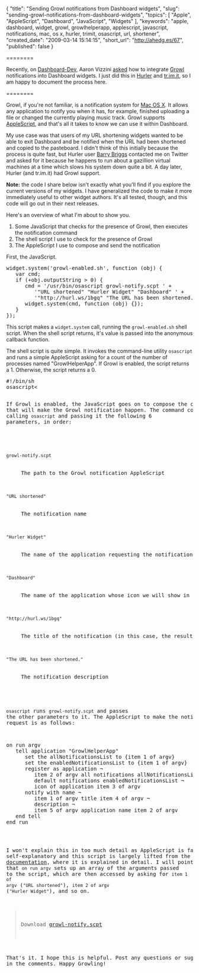 {
  "title": "Sending Growl notifications from Dashboard widgets",
  "slug": "sending-growl-notifications-from-dashboard-widgets",
  "topics": [
    "Apple",
    "AppleScript",
    "Dashboard",
    "JavaScript",
    "Widgets"
  ],
  "keywords": "apple, dashboard, widget, growl, growlhelperapp, applescript, javascript, notifications, mac, os x, hurler, trimit, osascript, url, shortener",
  "created_date": "2009-03-14 15:14:15",
  "short_url": "http://ahedg.es/67",
  "published": false
}

========

Recently, on [Dashboard-Dev](http://lists.apple.com/mailman/listinfo/dashboard-dev), Aaron Vizzini [asked](http://lists.apple.com/archives/Dashboard-dev/2009/Mar/msg00015.html) how to integrate [Growl](http://growl.info/) notifications into Dashboard widgets. I just did this in [Hurler](http://andrew.hedges.name/widgets/#hurler) and [tr.im.it](http://andrew.hedges.name/widgets/#trimit), so I am happy to document the process here.

========

Growl, if you're not familiar, is a notification system for [Mac OS X](http://www.apple.com/macosx/). It allows any application to notify you when it has, for example, finished uploading a file or changed the currently playing music track. Growl supports [AppleScript](http://www.apple.com/applescript/), and that's all it takes to know we can use it within Dashboard.

My use case was that users of my URL shortening widgets wanted to be able to exit Dashboard and be notified when the URL had been shortened and copied to the pasteboard. I didn't think of this initially because the process is quite fast, but Hurler user [Barry Briggs](http://twitter.com/quiffboy) contacted me on Twitter and asked for it because he happens to run about a gazillion virtual machines at a time which slows his system down quite a bit. A day later, Hurler (and tr.im.it) had Growl support.

**Note:** the code I share below isn't exactly what you'll find if you explore the current versions of my widgets. I have generalized the code to make it more immediately useful to other widget authors. It's all tested, though, and this code will go out in their next releases.

Here's an overview of what I'm about to show you.

1. Some JavaScript that checks for the presence of Growl, then executes the notification command
2. The shell script I use to check for the presence of Growl
3. The AppleScript I use to compose and send the notification

First, the JavaScript.

<pre class="sh_javascript">
widget.system('growl-enabled.sh', function (obj) {
   var cmd;
   if (+obj.outputString > 0) {
      cmd = '/usr/bin/osascript growl-notify.scpt ' +
         '"URL shortened" "Hurler Widget" "Dashboard" ' +
         '"http://hurl.ws/1bgq" "The URL has been shortened."';
      widget.system(cmd, function (obj) {});
   }
});
</pre>

This script makes a <code>widget.system</code> call, running the <code>growl-enabled.sh</code> shell script. When the shell script returns, it's value is passed into the anonymous callback function.

The shell script is quite simple. It invokes the command-line utility <code>osascript</code> and runs a simple AppleScript asking for a count of the number of processes named "GrowlHelperApp". If Growl is enabled, the script returns a 1. Otherwise, the script returns a 0.

<pre class="sh_sh">
#!/bin/sh
osascript<<END
tell application "System Events"
   return count of (every process whose name is "GrowlHelperApp")
end tell
END
</pre>

If Growl is enabled, the JavaScript goes on to compose the command that will make the Growl notification happen. The command consists of calling <code>osascript</code> and passing it the following 6 parameters, in order:

<dl>
  <dt><code>growl-notify.scpt</code></dt>
    <dd>The path to the Growl notification AppleScript<br><br></dd>
  <dt><code>"URL shortened"</code></dt>
    <dd>The notification name<br><br></dd>
  <dt><code>"Hurler Widget"</code></dt>
    <dd>The name of the application requesting the notification<br><br></dd>
  <dt><code>"Dashboard"</code></dt>
    <dd>The name of the application whose icon we will show in the notification<br><br></dd>
  <dt><code>"http://hurl.ws/1bgq"</code></dt>
    <dd>The title of the notification (in this case, the result of the URL shortening call)<br><br></dd>
  <dt><code>"The URL has been shortened."</code></dt>
    <dd>The notification description</dd>
</dl>

`osascript` runs `growl-notify.scpt` and passes the other parameters to it. The AppleScript to make the notification request is as follows:

<pre class="sh_pascal">
on run argv
   tell application "GrowlHelperApp"
      set the allNotificationsList to {item 1 of argv}
      set the enabledNotificationsList to {item 1 of argv}
      register as application ¬
         item 2 of argv all notifications allNotificationsList ¬
         default notifications enabledNotificationsList ¬
         icon of application item 3 of argv
      notify with name ¬
         item 1 of argv title item 4 of argv ¬
         description ¬
         item 5 of argv application name item 2 of argv
   end tell
end run
</pre>

I won't explain this in too much detail as AppleScript is fairly self-explanatory and this script is largely lifted from the [Growl documentation](http://growl.info/documentation/applescript-support.php), where it is explained in detail. I will point out that <code>on run argv</code> sets up an array of the arguments passed to the script, which are then accessed by asking for <code>item 1 of argv</code> (<code>"URL shortened"</code>), <code>item 2 of argv</code> (<code>"Hurler Widget"</code>), and so on.

> Download [growl-notify.scpt](http://segdeha.com/blog/assets/files/growl-notify.scpt.zip)

That's it. I hope this is helpful. Post any questions or suggestions in the comments. Happy Growling!
